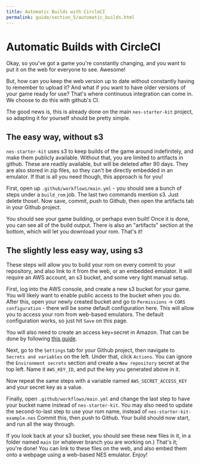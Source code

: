 ```yaml
---
title: Automatic Builds with CircleCI
permalink: guide/section_5/automatic_builds.html
---
```

# Automatic Builds with CircleCI

Okay, so you've got a game you're constantly changing, and you want to put it on the web for everyone to see. Awesome!

But, how can you keep the web version up to date without constantly having to remember to upload it? And what if you
want to have older versions of your game ready for use? That's where continuous integration can come in. We choose
to do this with github's CI.

The good news is, this is already done on the main `nes-starter-kit` project, so adapting it for yourself should be pretty
simple. 

## The easy way, without s3

`nes-starter-kit` uses s3 to keep builds of the game around indefinitely, and make them publicly available. Without
that, you are limited to artifacts in github. These are readily available, but will be deleted after 90 days. They
are also stored in zip files, so they can't be directly embedded in an emulator.
 If that is all you need though, this approach is for you!

First, open up `.github/workflows/main.yml` - you should see a bunch of steps under a `build_rom` job. The last two
commands mention s3. Just delete those!. Now save, commit, push to Github, then open the artifacts tab in your 
Github project.

You should see your game building, or perhaps even built! Once it is done, you can see all of the
build output. There is also an "artifacts" section at the bottom, which will let you download your rom. That's it!

## The slightly less easy way, using s3

These steps will allow you to build your rom on every commit to your repository, and also link to it from the 
web, or an embedded emulator. It will require an AWS account, an s3 bucket, and some very light manual setup.

First, log into the AWS console, and create a new s3 bucket for your game. You will likely want to enable public
access to the bucket when you do. After this, open your newly created bucket and go to 
`Permissions` -> `CORS configuration` - there will be some default configuration here. This will allow you to
access your rom from web-based emulators. The default configuration works, so just hit `Save` on this page. 

You will also need to create an access key+secret in Amazon. That can be done by following 
[this guide](https://aws.amazon.com/premiumsupport/knowledge-center/create-access-key/). 

Next, go to the `Settings` tab for your Github project, then navigate to `Secrets and variables` on the left.
Under that, click `Actions`. You can ignore the `Environment secrets` section and create a `New repository` secret
at the top left. Name it `AWS_KEY_ID`, and put the key you generated above in it. 

Now repeat the same steps with a variable named `AWS_SECRET_ACCESS_KEY` and your secret key as a value. 

Finally, open `.github/workflows/main.yml` and change the last step to have your bucket name instead of `nes-starter-kit`.
You may also need to update the second-to-last step to use your rom name, instead of `nes-starter-kit-example.nes` 
Commit this, then push to Github. Your build should now start, and run all the way through.

If you look back at your s3 bucket, you should see these new files in it, in a folder named `main` (or
whatever branch you are working on.) That's it; you're done! You can link to these files on the web, and also
embed them onto a webpage using a web-based NES emulator. Enjoy!
